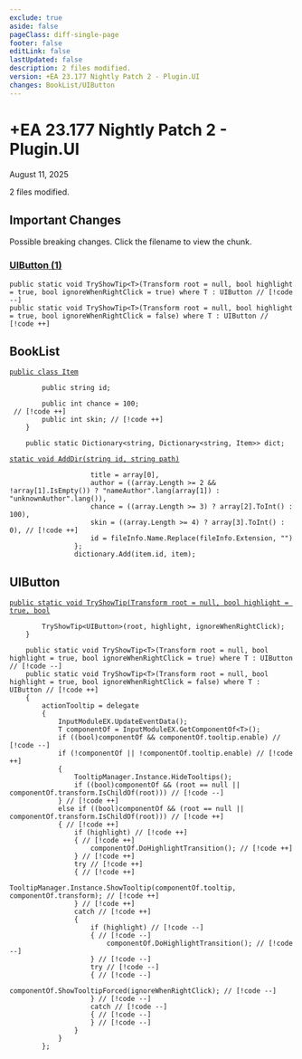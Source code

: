```yaml
---
exclude: true
aside: false
pageClass: diff-single-page
footer: false
editLink: false
lastUpdated: false
description: 2 files modified.
version: +EA 23.177 Nightly Patch 2 - Plugin.UI
changes: BookList/UIButton
---
```


# +EA 23.177 Nightly Patch 2 - Plugin.UI

August 11, 2025

2 files modified.

## Important Changes

Possible breaking changes. Click the filename to view the chunk.
### [UIButton (1)](#uibutton)
```cs:no-line-numbers
public static void TryShowTip<T>(Transform root = null, bool highlight = true, bool ignoreWhenRightClick = true) where T : UIButton // [!code --]
public static void TryShowTip<T>(Transform root = null, bool highlight = true, bool ignoreWhenRightClick = false) where T : UIButton // [!code ++]
```
## BookList

[`public class Item`](https://github.com/Elin-Modding-Resources/Elin-Decompiled/blob/13069ffe08d4504dbeb8a4793c4c977077c0c047/Elin/Plugins.UI/BookList.cs#L13-L18)
```cs:line-numbers=13
		public string id;

		public int chance = 100;
 // [!code ++]
		public int skin; // [!code ++]
	}

	public static Dictionary<string, Dictionary<string, Item>> dict;
```

[`static void AddDir(string id, string path)`](https://github.com/Elin-Modding-Resources/Elin-Decompiled/blob/13069ffe08d4504dbeb8a4793c4c977077c0c047/Elin/Plugins.UI/BookList.cs#L39-L44)
```cs:line-numbers=39
					title = array[0],
					author = ((array.Length >= 2 && !array[1].IsEmpty()) ? "nameAuthor".lang(array[1]) : "unknownAuthor".lang()),
					chance = ((array.Length >= 3) ? array[2].ToInt() : 100),
					skin = ((array.Length >= 4) ? array[3].ToInt() : 0), // [!code ++]
					id = fileInfo.Name.Replace(fileInfo.Extension, "")
				};
				dictionary.Add(item.id, item);
```

## UIButton

[`public static void TryShowTip(Transform root = null, bool highlight = true, bool`](https://github.com/Elin-Modding-Resources/Elin-Decompiled/blob/13069ffe08d4504dbeb8a4793c4c977077c0c047/Elin/Plugins.UI/UIButton.cs#L780-L807)
```cs:line-numbers=780
		TryShowTip<UIButton>(root, highlight, ignoreWhenRightClick);
	}

	public static void TryShowTip<T>(Transform root = null, bool highlight = true, bool ignoreWhenRightClick = true) where T : UIButton // [!code --]
	public static void TryShowTip<T>(Transform root = null, bool highlight = true, bool ignoreWhenRightClick = false) where T : UIButton // [!code ++]
	{
		actionTooltip = delegate
		{
			InputModuleEX.UpdateEventData();
			T componentOf = InputModuleEX.GetComponentOf<T>();
			if ((bool)componentOf && componentOf.tooltip.enable) // [!code --]
			if (!componentOf || !componentOf.tooltip.enable) // [!code ++]
			{
				TooltipManager.Instance.HideTooltips();
				if ((bool)componentOf && (root == null || componentOf.transform.IsChildOf(root))) // [!code --]
			} // [!code ++]
			else if ((bool)componentOf && (root == null || componentOf.transform.IsChildOf(root))) // [!code ++]
			{ // [!code ++]
				if (highlight) // [!code ++]
				{ // [!code ++]
					componentOf.DoHighlightTransition(); // [!code ++]
				} // [!code ++]
				try // [!code ++]
				{ // [!code ++]
					TooltipManager.Instance.ShowTooltip(componentOf.tooltip, componentOf.transform); // [!code ++]
				} // [!code ++]
				catch // [!code ++]
				{
					if (highlight) // [!code --]
					{ // [!code --]
						componentOf.DoHighlightTransition(); // [!code --]
					} // [!code --]
					try // [!code --]
					{ // [!code --]
						componentOf.ShowTooltipForced(ignoreWhenRightClick); // [!code --]
					} // [!code --]
					catch // [!code --]
					{ // [!code --]
					} // [!code --]
				}
			}
		};
```
